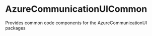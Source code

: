 # AzureCommunicationUICommon

Provides common code components for the AzureCommunicationUI packages
